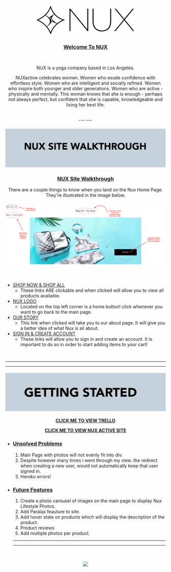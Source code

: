 <h4 align="center">
  <img src="/readme_images/logo.png">
</h4>

<center>

<h3><b><u>Welcome To NUX</u></b></h3>
<br>

NUX is a yoga company based in Los Angeles. <br>


NUXactive celebrates women. Women who exude confidence with effortless style. 
Women who are intelligent and socially refined. Women who inspire both younger and older generations. 
Women who are active - physically and mentally. This woman knows that she is enough - 
perhaps not always perfect, but confident that she is capable, knowledgeable and living her best life.

<br>
---
---

<h4 align="center">
  <img src="/readme_images/walkthrough.png">
</h4>


<h3><b><u>NUX Site Walkthrough</u></b></h3>

There are a couple things to know when you land on the Nux Home Page. They're illustrated in the image below. 

<h4 align="center">
  <img src="/readme_images/main.png">
</h4>

<br>

</center>

- <u>SHOP NOW & SHOP ALL</u>
  - These links ARE clickable and when clicked will allow you to view all products available.
- <u>NUX LOGO</u>
  - Located on the top left corner is a home button! click whenever you want to go back to the main page.
- <u>OUR STORY</u>
  - This link when clicked will take you to our about page. It will give you a better idea of what Nux is all about.
- <u>SIGN IN & CREATE ACCOUNT</u>
  - These links will allow you to sign in and create an account. It is important to do so in order to start adding items to your cart!


<br>

  ---
  ---

<h4 align="center">
  <img src="readme_images/gettingstarted.png">
</h4>


<center><b>

[CLICK ME TO VIEW TRELLO](https://trello.com/b/soJoGfdE/nux-active)


[CLICK ME TO VIEW NUX ACTIVE SITE](https://trello.com/b/soJoGfdE/nux-active)

</b></center>


- <h3><u>Unsolved Problems</u></h3>

  1. Main Page with photos will not evenly fit into div.
  2. Despite however many times i went through my view. the redirect when creating a new user, would not automatically keep that user signed in.
  3. Heroku errors! 
 
- <h3><u>Future Features</u></h3>

  1. Create a photo carousel of images on the main page to display Nux Lifestyle Photos.
  2. Add Paralax feauture to site.
  3. Add hover state on products which will display the description of the product.
  4. Product reviews
  5. Add multiple photos per product.

  ---
  ---


  <br>

<h4 align="center">
  <img src="/readme_images/thankyou.pngg">
</h4>